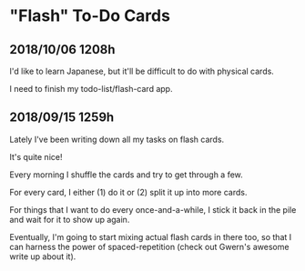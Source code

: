 
<!-- TODO: I just found [pocket-cli](https://github.com/rakanalh/pocket-cli) -- it's so nifty! If you plan on using it, [this page](http://reader.fxneumann.de/plugins/oneclickpocket/auth.php) is super helpful for creating an authentication token. -->

# "Flash" To-Do Cards

## 2018/10/06 1208h

I'd like to learn Japanese, but it'll be difficult to do with physical cards.

I need to finish my todo-list/flash-card app.

## 2018/09/15 1259h

Lately I've been writing down all my tasks on flash cards.

It's quite nice!

Every morning I shuffle the cards and try to get through a few.

For every card, I either (1) do it or (2) split it up into more cards.

For things that I want to do every once-and-a-while, I stick it back in the pile and wait for it to show up again.

Eventually, I'm going to start mixing actual flash cards in there too, so that I can harness the power of spaced-repetition (check out Gwern's awesome write up about it).


